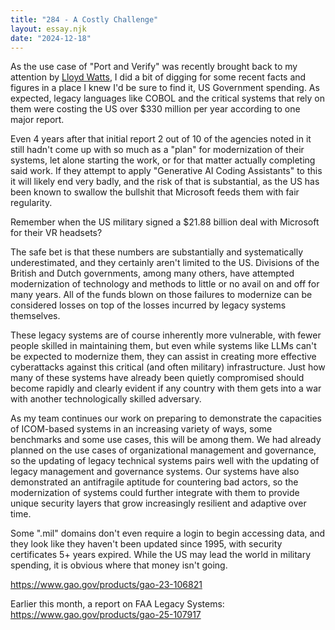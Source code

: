 ```yaml
---
title: "284 - A Costly Challenge"
layout: essay.njk
date: "2024-12-18"
---
```


As the use case of "Port and Verify" was recently brought back to my
attention by [Lloyd Watts](https://www.linkedin.com/in/lloyd-watts-5523374/), I did a bit of digging for some recent facts
and figures in a place I knew I'd be sure to find it, US Government
spending. As expected, legacy languages like COBOL and the critical
systems that rely on them were costing the US over $330 million per
year according to one major report.

Even 4 years after that initial report 2 out of 10 of the agencies noted
in it still hadn't come up with so much as a "plan" for modernization of
their systems, let alone starting the work, or for that matter actually
completing said work. If they attempt to apply "Generative AI Coding
Assistants" to this it will likely end very badly, and the risk of that
is substantial, as the US has been known to swallow the bullshit that
Microsoft feeds them with fair regularity.

Remember when the US military signed a $21.88 billion deal with
Microsoft for their VR headsets?

The safe bet is that these numbers are substantially and systematically
underestimated, and they certainly aren't limited to the US. Divisions
of the British and Dutch governments, among many others, have attempted
modernization of technology and methods to little or no avail on and off
for many years. All of the funds blown on those failures to modernize
can be considered losses on top of the losses incurred by legacy systems
themselves.

These legacy systems are of course inherently more vulnerable, with
fewer people skilled in maintaining them, but even while systems like
LLMs can't be expected to modernize them, they can assist in creating
more effective cyberattacks against this critical (and often military)
infrastructure. Just how many of these systems have already been quietly
compromised should become rapidly and clearly evident if any country
with them gets into a war with another technologically skilled
adversary.

As my team continues our work on preparing to demonstrate the capacities
of ICOM-based systems in an increasing variety of ways, some benchmarks
and some use cases, this will be among them. We had already planned on
the use cases of organizational management and governance, so the
updating of legacy technical systems pairs well with the updating of
legacy management and governance systems. Our systems have also
demonstrated an antifragile aptitude for countering bad actors, so the
modernization of systems could further integrate with them to provide
unique security layers that grow increasingly resilient and adaptive
over time.

Some ".mil" domains don't even require a login to begin accessing data,
and they look like they haven't been updated since 1995, with security
certificates 5+ years expired. While the US may lead the world in
military spending, it is obvious where that money isn't going.

<https://www.gao.gov/products/gao-23-106821>

Earlier this month, a report on FAA Legacy Systems:
<https://www.gao.gov/products/gao-25-107917>
